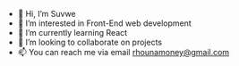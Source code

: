 - 👋 Hi, I’m Suvwe
- 👀 I’m interested in Front-End web development 
- 🌱 I’m currently learning React 
- 💞️ I’m looking to collaborate on projects
- 📫 You can reach me via email rhounamoney@gmail.com

<!---
Sucodes/Sucodes is a ✨ special ✨ repository because its `README.md` (this file) appears on your GitHub profile.
You can click the Preview link to take a look at your changes.
--->
